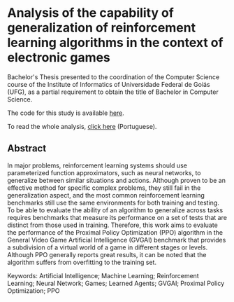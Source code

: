 # Analysis of the capability of generalization of reinforcement learning algorithms in the context of electronic games

Bachelor's Thesis presented to the coordination of the Computer Science course of the Institute of Informatics of Universidade Federal de Goiás (UFG), as a partial requirement to obtain the title of Bachelor in Computer Science. 

The code for this study is available [here](https://github.com/luanagbmartins/general-game-playing).

To read the whole analysis, [click here](https://github.com/luanagbmartins/drl-undergrad-thesis/blob/master/MonografiaTCC.pdf) (Portuguese).

## Abstract
In major problems, reinforcement learning systems should use parameterized function approximators, such as neural networks, to generalize between similar situations and actions. Although proven to be an effective method for specific complex problems, they still fail in the generalization aspect, and the most common reinforcement learning benchmarks still use the same environments for both training and testing. To be able to evaluate the ability of an algorithm to generalize across tasks requires benchmarks that measure its performance on a set of tests that are distinct from those used in training. Therefore,
this work aims to evaluate the performance of the Proximal Policy Optimization (PPO) algorithm in the General Video Game Artificial Intelligence (GVGAI) benchmark that provides a subdivision of a virtual world of a game in different stages or levels. Although PPO generally reports great results, it can be noted that the algorithm suffers from overfitting to the training set. 

Keywords: Artificial Intelligence; Machine Learning; Reinforcement Learning; Neural Network; Games; Learned Agents; GVGAI; Proximal Policy Optimization; PPO
